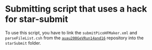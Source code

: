 Submitting script that uses a hack for star-submit
==================================================

To use this script, you have to link the `submitPicoHFMaker.xml` and `parseFileList.csh` from the
[`auau200GeVRun14and16`](https://github.com/mirsimko/auau200GeVRun14and16/tree/master/starSubmit)
repository into the `starSubmit` folder.
